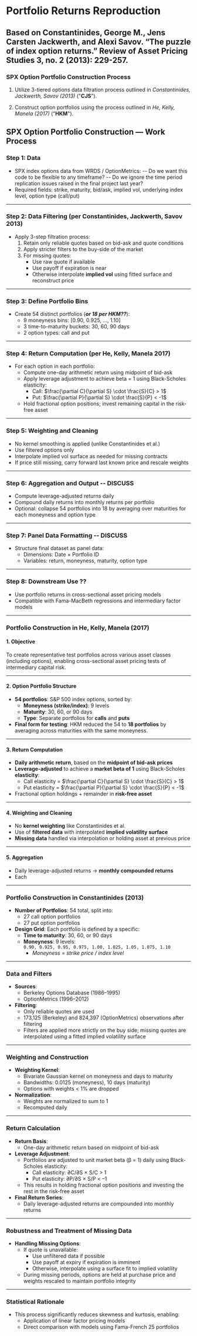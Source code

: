 # Portfolio Returns Reproduction
##  Based on Constantinides, George M., Jens Carsten Jackwerth, and Alexi Savov. “The puzzle of index option returns.” Review of Asset Pricing Studies 3, no. 2 (2013): 229-257.


### SPX Option Portfolio Construction Process

1. Utilize 3-tiered options data filtration process outlined in *Constantinides, Jackwerth, Savov (2013)* ("**CJS**").

2. Construct option portfolios using the process outlined in *He, Kelly, Manela (2017)* ("**HKM**").



## SPX Option Portfolio Construction — Work Process

### Step 1: Data
- SPX index options data from WRDS / OptionMetrics:
    -- Do we want this code to be flexible to any timeframe? 
    -- Do we ignore the time period replication issues raised in the final project last year? 
- Required fields: strike, maturity, bid/ask, implied vol, underlying index level, option type (call/put)

---

### Step 2: Data Filtering (per Constantinides, Jackwerth, Savov 2013)
- Apply 3-step filtration process:
  1. Retain only reliable quotes based on bid-ask and quote conditions
  2. Apply stricter filters to the buy-side of the market
  3. For missing quotes:
     - Use raw quote if available
     - Use payoff if expiration is near
     - Otherwise interpolate **implied vol** using fitted surface and reconstruct price

---

### Step 3: Define Portfolio Bins
- Create 54 distinct portfolios (***or 18 per HKM??***):
  - 9 moneyness bins: [0.90, 0.925, ..., 1.10]
  - 3 time-to-maturity buckets: 30, 60, 90 days
  - 2 option types: call and put

---

### Step 4: Return Computation (per He, Kelly, Manela 2017)
- For each option in each portfolio:
  - Compute one-day arithmetic return using midpoint of bid-ask
  - Apply leverage adjustment to achieve beta = 1 using Black-Scholes elasticity:
    - Call: $\frac{\partial C}{\partial S} \cdot \frac{S}{C} > 1$
    - Put: $\frac{\partial P}{\partial S} \cdot \frac{S}{P} < -1$
  - Hold fractional option positions; invest remaining capital in the risk-free asset

---

### Step 5: Weighting and Cleaning
- No kernel smoothing is applied (unlike Constantinides et al.)
- Use filtered options only
- Interpolate implied vol surface as needed for missing contracts
- If price still missing, carry forward last known price and rescale weights

---

### Step 6: Aggregation and Output -- DISCUSS
- Compute leverage-adjusted returns daily
- Compound daily returns into monthly returns per portfolio
- Optional: collapse 54 portfolios into 18 by averaging over maturities for each moneyness and option type

---

### Step 7: Panel Data Formatting -- DISCUSS
- Structure final dataset as panel data:
  - Dimensions: Date × Portfolio ID
  - Variables: return, moneyness, maturity, option type

---

### Step 8: Downstream Use ??
- Use portfolio returns in cross-sectional asset pricing models
- Compatible with Fama-MacBeth regressions and intermediary factor models


---

### Portfolio Construction in He, Kelly, Manela (2017)

#### 1. Objective
To create representative test portfolios across various asset classes (including options), enabling cross-sectional asset pricing tests of intermediary capital risk.

---

#### 2. Option Portfolio Structure
- **54 portfolios**: S&P 500 index options, sorted by:
  - **Moneyness (strike/index)**: 9 levels  
  - **Maturity**: 30, 60, or 90 days  
  - **Type**: Separate portfolios for **calls** and **puts**
- **Final form for testing**: HKM reduced the 54 to **18 portfolios** by averaging across maturities with the same moneyness.

---

#### 3. Return Computation
- **Daily arithmetic return**, based on the **midpoint of bid-ask prices**
- **Leverage-adjusted** to achieve a **market beta of 1** using Black-Scholes **elasticity**:
  - Call elasticity = $\frac{\partial C}{\partial S} \cdot \frac{S}{C} > 1$  
  - Put elasticity = $\frac{\partial P}{\partial S} \cdot \frac{S}{P} < -1$
- Fractional option holdings + remainder in **risk-free asset**

---

#### 4. Weighting and Cleaning
- No **kernel weighting** like Constantinides et al.
- Use of **filtered data** with interpolated **implied volatility surface**
- **Missing data** handled via interpolation or holding asset at previous price

---

#### 5. Aggregation
- Daily leverage-adjusted returns → **monthly compounded returns**
- Each


----


### **Portfolio Construction in Constantinides (2013)**
- **Number of Portfolios**: 54 total, split into:
  - 27 call option portfolios  
  - 27 put option portfolios
- **Design Grid**: Each portfolio is defined by a specific:
  - **Time to maturity**: 30, 60, or 90 days  
  - **Moneyness**: 9 levels:  
    `0.90, 0.925, 0.95, 0.975, 1.00, 1.025, 1.05, 1.075, 1.10`  
    - *Moneyness = strike price / index level*

---

### **Data and Filters**
- **Sources**:
  - Berkeley Options Database (1986–1995)  
  - OptionMetrics (1996–2012)
- **Filtering**:
  - Only reliable quotes are used  
  - 173,125 (Berkeley) and 824,397 (OptionMetrics) observations after filtering  
  - Filters are applied more strictly on the buy side; missing quotes are interpolated using a fitted implied volatility surface

---

### **Weighting and Construction**
- **Weighting Kernel**:
  - Bivariate Gaussian kernel on moneyness and days to maturity  
  - Bandwidths: 0.0125 (moneyness), 10 days (maturity)  
  - Options with weights < 1% are dropped
- **Normalization**:
  - Weights are normalized to sum to 1  
  - Recomputed daily

---

### **Return Calculation**
- **Return Basis**:
  - One-day arithmetic return based on midpoint of bid-ask
- **Leverage Adjustment**:
  - Portfolios are adjusted to unit market beta (β = 1) daily using Black-Scholes elasticity:  
    - Call elasticity: ∂C/∂S × S/C > 1  
    - Put elasticity: ∂P/∂S × S/P < –1  
  - This results in holding fractional option positions and investing the rest in the risk-free asset
- **Final Return Series**:
  - Daily leverage-adjusted returns are compounded into monthly returns

---

### **Robustness and Treatment of Missing Data**
- **Handling Missing Options**:
  - If quote is unavailable:
    - Use unfiltered data if possible  
    - Use payoff at expiry if expiration is imminent  
    - Otherwise, interpolate using a surface fit to implied volatility
  - During missing periods, options are held at purchase price and weights rescaled to maintain portfolio integrity

---

### **Statistical Rationale**
- This process significantly reduces skewness and kurtosis, enabling:
  - Application of linear factor pricing models  
  - Direct comparison with models using Fama-French 25 portfolios




